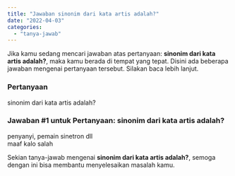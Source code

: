 ```yaml
---
title: "Jawaban sinonim dari kata artis adalah?"
date: "2022-04-03"
categories: 
  - "tanya-jawab"
---
```


Jika kamu sedang mencari jawaban atas pertanyaan: **sinonim dari kata artis adalah?**, maka kamu berada di tempat yang tepat. Disini ada beberapa jawaban mengenai pertanyaan tersebut. Silakan baca lebih lanjut.

### Pertanyaan

sinonim dari kata artis adalah?

### Jawaban #1 untuk Pertanyaan: sinonim dari kata artis adalah?

penyanyi, pemain sinetron dll  
maaf kalo salah

Sekian tanya-jawab mengenai **sinonim dari kata artis adalah?**, semoga dengan ini bisa membantu menyelesaikan masalah kamu.
